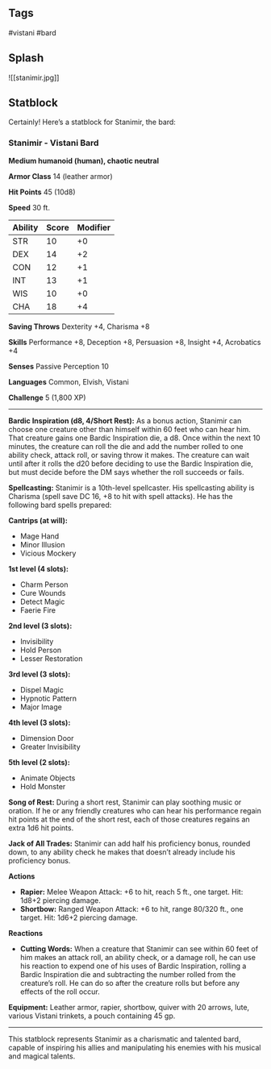 ## Tags
#vistani #bard 
## Splash
![[stanimir.jpg]]
## Statblock
Certainly! Here’s a statblock for Stanimir, the bard:

### Stanimir - Vistani Bard

**Medium humanoid (human), chaotic neutral**

**Armor Class** 14 (leather armor)

**Hit Points** 45 (10d8)

**Speed** 30 ft.

| Ability | Score | Modifier |
|---------|-------|----------|
| STR     | 10    | +0       |
| DEX     | 14    | +2       |
| CON     | 12    | +1       |
| INT     | 13    | +1       |
| WIS     | 10    | +0       |
| CHA     | 18    | +4       |

**Saving Throws** Dexterity +4, Charisma +8

**Skills** Performance +8, Deception +8, Persuasion +8, Insight +4, Acrobatics +4

**Senses** Passive Perception 10

**Languages** Common, Elvish, Vistani

**Challenge** 5 (1,800 XP)

---

**Bardic Inspiration (d8, 4/Short Rest):** As a bonus action, Stanimir can choose one creature other than himself within 60 feet who can hear him. That creature gains one Bardic Inspiration die, a d8. Once within the next 10 minutes, the creature can roll the die and add the number rolled to one ability check, attack roll, or saving throw it makes. The creature can wait until after it rolls the d20 before deciding to use the Bardic Inspiration die, but must decide before the DM says whether the roll succeeds or fails.

**Spellcasting:** Stanimir is a 10th-level spellcaster. His spellcasting ability is Charisma (spell save DC 16, +8 to hit with spell attacks). He has the following bard spells prepared:

**Cantrips (at will):**
- Mage Hand
- Minor Illusion
- Vicious Mockery

**1st level (4 slots):**
- Charm Person
- Cure Wounds
- Detect Magic
- Faerie Fire

**2nd level (3 slots):**
- Invisibility
- Hold Person
- Lesser Restoration

**3rd level (3 slots):**
- Dispel Magic
- Hypnotic Pattern
- Major Image

**4th level (3 slots):**
- Dimension Door
- Greater Invisibility

**5th level (2 slots):**
- Animate Objects
- Hold Monster

**Song of Rest:** During a short rest, Stanimir can play soothing music or oration. If he or any friendly creatures who can hear his performance regain hit points at the end of the short rest, each of those creatures regains an extra 1d6 hit points.

**Jack of All Trades:** Stanimir can add half his proficiency bonus, rounded down, to any ability check he makes that doesn’t already include his proficiency bonus.

**Actions**

- **Rapier:** Melee Weapon Attack: +6 to hit, reach 5 ft., one target. Hit: 1d8+2 piercing damage.
- **Shortbow:** Ranged Weapon Attack: +6 to hit, range 80/320 ft., one target. Hit: 1d6+2 piercing damage.

**Reactions**

- **Cutting Words:** When a creature that Stanimir can see within 60 feet of him makes an attack roll, an ability check, or a damage roll, he can use his reaction to expend one of his uses of Bardic Inspiration, rolling a Bardic Inspiration die and subtracting the number rolled from the creature’s roll. He can do so after the creature rolls but before any effects of the roll occur.

**Equipment:** Leather armor, rapier, shortbow, quiver with 20 arrows, lute, various Vistani trinkets, a pouch containing 45 gp.

---

This statblock represents Stanimir as a charismatic and talented bard, capable of inspiring his allies and manipulating his enemies with his musical and magical talents.